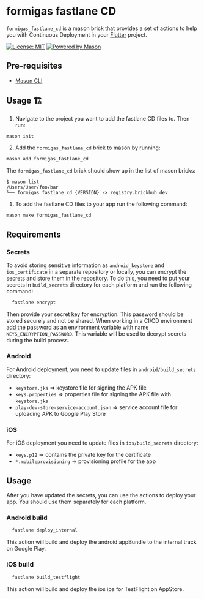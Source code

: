 # formigas fastlane CD

`formigas_fastlane_cd` is a mason brick that provides a set of actions to help you with Continuous Deployment in your [Flutter][flutter_link] project.

[![License: MIT][license_badge]][license_link]
[![Powered by Mason][mason_badge]][mason_link]

## Pre-requisites

- [Mason CLI][mason_cli_link]

## Usage 🏗️

1. Navigate to the project you want to add the fastlane CD files to. Then run:
```sh
mason init
```
2. Add the `formigas_fastlane_cd` brick to mason by running:
```sh
mason add formigas_fastlane_cd
```
The `formigas_fastlane_cd` brick should show up in the list of mason bricks:
```
$ mason list
/Users/User/foo/bar
└── formigas_fastlane_cd {VERSION} -> registry.brickhub.dev
```
1. To add the fastlane CD files to your app run the following command:
```sh
mason make formigas_fastlane_cd
```

## Requirements

### Secrets

To avoid storing sensitive information as `android_keystore` and `ios_certificate` in a separate repository or locally, you can encrypt the secrets and store them in the repository. To do this, you need to put your secrets in `build_secrets` directory for each platform and run the following
command:

```bash
  fastlane encrypt
```

Then provide your secret key for encryption. This password should be stored securely and not be shared. When working in a CI/CD environment add the password as an environment variable with name `KEYS_ENCRYPTION_PASSWORD`. This variable will be used to decrypt secrets during the build process.

### Android

For Android deployment, you need to update files in `android/build_secrets` directory:

* `keystore.jks`    => keystore file for signing the APK file
* `keys.properties` => properties file for signing the APK file with `keystore.jks`
* `play-dev-store-service-account.json` => service account file for uploading APK to Google Play Store

### iOS

For iOS deployment you need to update files in `ios/build_secrets` directory:

* `keys.p12` => contains the private key for the certificate
* `*.mobileprovisioning` => provisioning profile for the app

## Usage

After you have updated the secrets, you can use the actions to deploy your app. You should use them separately for each platform.

### Android build

```bash
  fastlane deploy_internal
```

This action will build and deploy the android appBundle to the internal track on Google Play.

### iOS build

```bash
  fastlane build_testflight
```

This action will build and deploy the ios ipa for TestFlight on AppStore.


[license_badge]: https://img.shields.io/badge/license-MIT-blue.svg
[license_link]: https://opensource.org/licenses/MIT
[mason_cli_link]: https://github.com/felangel/mason/tree/master/packages/mason_cli
[mason_link]: https://github.com/felangel/mason
[mason_badge]: https://img.shields.io/endpoint?url=https%3A%2F%2Ftinyurl.com%2Fmason-badge
[flutter_link]:https://flutter.dev/
